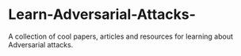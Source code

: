 # Learn-Adversarial-Attacks-
A collection of cool papers, articles and resources for learning about Adversarial attacks.
